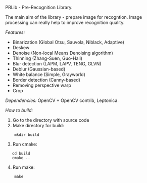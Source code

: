 PRLib - Pre-Recognition Library.

The main aim of the library - prepare image for recogntion. Image processing can really help to improve recognition quality.

*Features:*
* Binarization (Global Otsu, Sauvola, Niblack, Adaptive)
* Deskew
* Denoise (Non-local Means Denoising algorithm)
* Thinning (Zhang-Suen, Guo-Hall)
* Blur detection (LAPM, LAPV, TENG, GLVN)
* Deblur (Gaussian-based)
* White balance (Simple, Grayworld)
* Border detection (Canny-based)
* Removing perspective warp
* Crop

*Dependencies:* OpenCV + OpenCV contrib, Leptonica.

*How to build:*
1) Go to the directory with source code
2) Make directory for build:
```
    mkdir build
```
3) Run cmake:
```
   cd build 
   cmake ..
```    
4) Run make:
```
    make
```    
